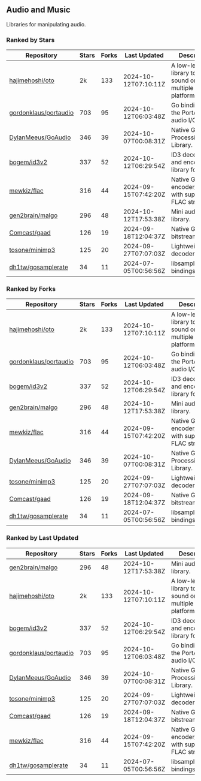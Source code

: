 ## Audio and Music

Libraries for manipulating audio.

### Ranked by Stars

| Repository | Stars | Forks | Last Updated | Description | 
|------------|-------|-------|--------------|-------------|
| [hajimehoshi/oto](https://github.com/hajimehoshi/oto) | 2k | 133 | 2024-10-12T07:10:11Z |  A low-level library to play sound on multiple platforms. |
| [gordonklaus/portaudio](https://github.com/gordonklaus/portaudio) | 703 | 95 | 2024-10-12T06:03:48Z |  Go bindings for the PortAudio audio I/O library. |
| [DylanMeeus/GoAudio](https://github.com/DylanMeeus/GoAudio) | 346 | 39 | 2024-10-07T00:08:31Z |  Native Go Audio Processing Library. |
| [bogem/id3v2](https://github.com/bogem/id3v2) | 337 | 52 | 2024-10-12T06:29:54Z |  ID3 decoding and encoding library for Go. |
| [mewkiz/flac](https://github.com/mewkiz/flac) | 316 | 44 | 2024-09-15T07:42:20Z |  Native Go FLAC encoder/decoder with support for FLAC streams. |
| [gen2brain/malgo](https://github.com/gen2brain/malgo) | 296 | 48 | 2024-10-12T17:53:38Z |  Mini audio library. |
| [Comcast/gaad](https://github.com/Comcast/gaad) | 126 | 19 | 2024-09-18T12:04:37Z |  Native Go AAC bitstream parser. |
| [tosone/minimp3](https://github.com/tosone/minimp3) | 125 | 20 | 2024-09-27T07:07:03Z |  Lightweight MP3 decoder library. |
| [dh1tw/gosamplerate](https://github.com/dh1tw/gosamplerate) | 34 | 11 | 2024-07-05T00:56:56Z |  libsamplerate bindings for go. |

### Ranked by Forks

| Repository | Stars | Forks | Last Updated | Description | 
|------------|-------|-------|--------------|-------------|
| [hajimehoshi/oto](https://github.com/hajimehoshi/oto) | 2k | 133 | 2024-10-12T07:10:11Z |  A low-level library to play sound on multiple platforms. |
| [gordonklaus/portaudio](https://github.com/gordonklaus/portaudio) | 703 | 95 | 2024-10-12T06:03:48Z |  Go bindings for the PortAudio audio I/O library. |
| [bogem/id3v2](https://github.com/bogem/id3v2) | 337 | 52 | 2024-10-12T06:29:54Z |  ID3 decoding and encoding library for Go. |
| [gen2brain/malgo](https://github.com/gen2brain/malgo) | 296 | 48 | 2024-10-12T17:53:38Z |  Mini audio library. |
| [mewkiz/flac](https://github.com/mewkiz/flac) | 316 | 44 | 2024-09-15T07:42:20Z |  Native Go FLAC encoder/decoder with support for FLAC streams. |
| [DylanMeeus/GoAudio](https://github.com/DylanMeeus/GoAudio) | 346 | 39 | 2024-10-07T00:08:31Z |  Native Go Audio Processing Library. |
| [tosone/minimp3](https://github.com/tosone/minimp3) | 125 | 20 | 2024-09-27T07:07:03Z |  Lightweight MP3 decoder library. |
| [Comcast/gaad](https://github.com/Comcast/gaad) | 126 | 19 | 2024-09-18T12:04:37Z |  Native Go AAC bitstream parser. |
| [dh1tw/gosamplerate](https://github.com/dh1tw/gosamplerate) | 34 | 11 | 2024-07-05T00:56:56Z |  libsamplerate bindings for go. |

### Ranked by Last Updated

| Repository | Stars | Forks | Last Updated | Description | 
|------------|-------|-------|--------------|-------------|
| [gen2brain/malgo](https://github.com/gen2brain/malgo) | 296 | 48 | 2024-10-12T17:53:38Z |  Mini audio library. |
| [hajimehoshi/oto](https://github.com/hajimehoshi/oto) | 2k | 133 | 2024-10-12T07:10:11Z |  A low-level library to play sound on multiple platforms. |
| [bogem/id3v2](https://github.com/bogem/id3v2) | 337 | 52 | 2024-10-12T06:29:54Z |  ID3 decoding and encoding library for Go. |
| [gordonklaus/portaudio](https://github.com/gordonklaus/portaudio) | 703 | 95 | 2024-10-12T06:03:48Z |  Go bindings for the PortAudio audio I/O library. |
| [DylanMeeus/GoAudio](https://github.com/DylanMeeus/GoAudio) | 346 | 39 | 2024-10-07T00:08:31Z |  Native Go Audio Processing Library. |
| [tosone/minimp3](https://github.com/tosone/minimp3) | 125 | 20 | 2024-09-27T07:07:03Z |  Lightweight MP3 decoder library. |
| [Comcast/gaad](https://github.com/Comcast/gaad) | 126 | 19 | 2024-09-18T12:04:37Z |  Native Go AAC bitstream parser. |
| [mewkiz/flac](https://github.com/mewkiz/flac) | 316 | 44 | 2024-09-15T07:42:20Z |  Native Go FLAC encoder/decoder with support for FLAC streams. |
| [dh1tw/gosamplerate](https://github.com/dh1tw/gosamplerate) | 34 | 11 | 2024-07-05T00:56:56Z |  libsamplerate bindings for go. |

